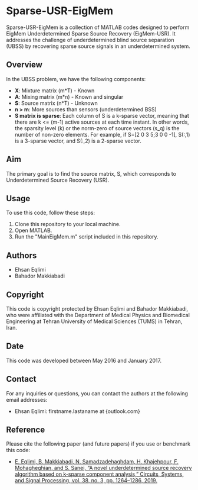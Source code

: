 
# Sparse-USR-EigMem

Sparse-USR-EigMem is a collection of MATLAB codes designed to perform EigMem Underdetermined Sparse Source Recovery (EigMem-USR). It addresses the challenge of underdetermined blind source separation (UBSS) by recovering sparse source signals in an underdetermined system.

## Overview

In the UBSS problem, we have the following components:

- **X**: Mixture matrix (m*T) - Known
- **A**: Mixing matrix (m*n) - Known and singular
- **S**: Source matrix (n*T) - Unknown
- **n > m**: More sources than sensors (underdetermined BSS)
- **S matrix is sparse**: Each column of S is a k-sparse vector, meaning that there are k <= (m-1) active sources at each time instant. In other words, the sparsity level (k) or the norm-zero of source vectors (s_q) is the number of non-zero elements. For example, if S=[2 0 3 5;3 0 0 -1], S(:,1) is a 3-sparse vector, and S(:,2) is a 2-sparse vector.

## Aim

The primary goal is to find the source matrix, S, which corresponds to Underdetermined Source Recovery (USR).

## Usage

To use this code, follow these steps:

1. Clone this repository to your local machine.
2. Open MATLAB.
3. Run the "MainEigMem.m" script included in this repository.

## Authors

- Ehsan Eqlimi
- Bahador Makkiabadi

## Copyright

This code is copyright protected by Ehsan Eqlimi and Bahador Makkiabadi, who were affiliated with the Department of Medical Physics and Biomedical Engineering at Tehran University of Medical Sciences (TUMS) in Tehran, Iran.

## Date

This code was developed between May 2016 and January 2017.

## Contact

For any inquiries or questions, you can contact the authors at the following email addresses:

- Ehsan Eqlimi: firstname.lastaname at {outlook.com}
  

## Reference

Please cite the following paper (and future papers) if you use or benchmark this code:

- [E. Eqlimi, B. Makkiabadi, N. Samadzadehaghdam, H. Khajehpour, F. Mohagheghian, and S. Sanei, “A novel underdetermined source recovery algorithm based on k-sparse component analysis,” Circuits, Systems, and Signal Processing, vol. 38, no. 3, pp. 1264–1286, 2019.](https://link.springer.com/article/10.1007/s00034-018-0910-9)


